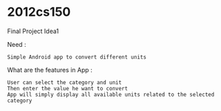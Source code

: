# 2012cs150

Final Project Idea1

Need : 

	Simple Android app to convert different units
	
What are the features in App :

	User can select the category and unit
	Then enter the value he want to convert
	App will simply display all available units related to the selected category
	
